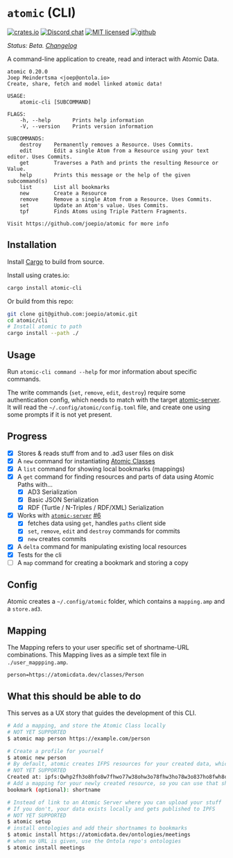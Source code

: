 # `atomic` (CLI)

[![crates.io](https://meritbadge.herokuapp.com/atomic-cli)](https://crates.io/crates/atomic-cli)
[![Discord chat][discord-badge]][discord-url]
[![MIT licensed](https://img.shields.io/badge/license-MIT-blue.svg)](./LICENSE)
[![github](https://img.shields.io/github/stars/joepio/atomic?style=social)](https://github.com/joepio/aget_basetomic)

_Status: Beta. [Changelog](https://github.com/joepio/atomic/blob/master/CHANGELOG.md)_

A command-line application to create, read and interact with Atomic Data.

```
atomic 0.20.0
Joep Meindertsma <joep@ontola.io>
Create, share, fetch and model linked atomic data!

USAGE:
    atomic-cli [SUBCOMMAND]

FLAGS:
    -h, --help       Prints help information
    -V, --version    Prints version information

SUBCOMMANDS:
    destroy    Permanently removes a Resource. Uses Commits.
    edit       Edit a single Atom from a Resource using your text editor. Uses Commits.
    get        Traverses a Path and prints the resulting Resource or Value.
    help       Prints this message or the help of the given subcommand(s)
    list       List all bookmarks
    new        Create a Resource
    remove     Remove a single Atom from a Resource. Uses Commits.
    set        Update an Atom's value. Uses Commits.
    tpf        Finds Atoms using Triple Pattern Fragments.

Visit https://github.com/joepio/atomic for more info
```

## Installation

Install [Cargo](https://doc.rust-lang.org/cargo/getting-started/installation.html) to build from source.

Install using crates.io:

```sh
cargo install atomic-cli
```

Or build from this repo:

```sh
git clone git@github.com:joepio/atomic.git
cd atomic/cli
# Install atomic to path
cargo install --path ./
```

## Usage

Run `atomic-cli command --help` for mor information about specific commands.

The write commands (`set`, `remove`, `edit`, `destroy`) require some authentication config, which needs to match with the target [atomic-server](https://crates.io/crates/atomic-server).
It will read the `~/.config/atomic/config.toml` file, and create one using some prompts if it is not yet present.

## Progress

- [x] Stores & reads stuff from and to .ad3 user files on disk
- [x] A `new` command for instantiating [Atomic Classes](https://docs.atomicdata.dev/schema/classes.html)
- [x] A `list` command for showing local bookmarks (mappings)
- [x] A `get` command for finding resources and parts of data using Atomic Paths with...
  - [x] AD3 Serialization
  - [x] Basic JSON Serialization
  - [x] RDF (Turtle / N-Triples / RDF/XML) Serialization
- [x] Works with [`atomic-server`](../server) [#6](https://github.com/joepio/atomic/issues/6)
  - [x] fetches data using `get`, handles `paths` client side
  - [x] `set`, `remove`, `edit` and `destroy` commands for commits
  - [x] `new` creates commits
- [x] A `delta` command for manipulating existing local resources
- [x] Tests for the cli
- [ ] A `map` command for creating a bookmark and storing a copy

## Config

Atomic creates a `~/.config/atomic` folder, which contains a `mapping.amp` and a `store.ad3`.

## Mapping

The Mapping refers to your user specific set of shortname-URL combinations.
This Mapping lives as a simple text file in `./user_mappping.amp`.

```
person=https://atomicdata.dev/classes/Person
```

## What this should be able to do

This serves as a UX story that guides the development of this CLI.

```sh
# Add a mapping, and store the Atomic Class locally
# NOT YET SUPPORTED
$ atomic map person https://example.com/person

# Create a profile for yourself
$ atomic new person
# By default, atomic creates IFPS resources for your created data, which are publicly stored
# NOT YET SUPPORTED
Created at: ipfs:Qwhp2fh3o8hfo8w7fhwo77w38ohw3o78fhw3ho78w3o837ho8fwh8o7fh37ho
# Add a mapping for your newly created resource, so you can use that shortname instead of the long IPFS url.
bookmark (optional): shortname

# Instead of link to an Atomic Server where you can upload your stuff
# If you don't, your data exists locally and gets published to IPFS
# NOT YET SUPPORTED
$ atomic setup
# install ontologies and add their shortnames to bookmarks
$ atomic install https://atomicdata.dev/ontologies/meetings
# when no URL is given, use the Ontola repo's ontologies
$ atomic install meetings
```

[discord-badge]: https://img.shields.io/discord/723588174747533393.svg?logo=discord
[discord-url]: https://discord.gg/a72Rv2P
